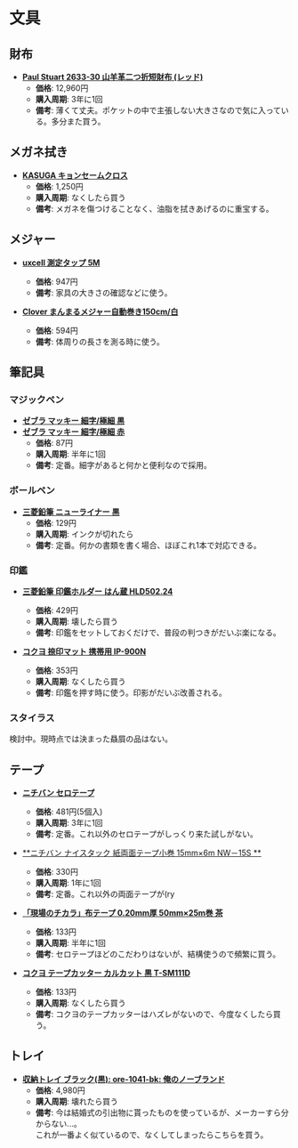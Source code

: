 文具
====

財布
----

- [**Paul Stuart 2633-30 山羊革二つ折短財布 (レッド)**](https://www.amazon.co.jp/dp/B018O3JJYW/)
  - **価格**: 12,960円
  - **購入周期**: 3年に1回
  - **備考**: 薄くて丈夫。ポケットの中で主張しない大きさなので気に入っている。多分また買う。

メガネ拭き
----

- [**KASUGA キョンセームクロス**](https://www.amazon.co.jp/dp/B003CEGISE/)
  - **価格**: 1,250円
  - **購入周期**: なくしたら買う
  - **備考**: メガネを傷つけることなく、油脂を拭きあげるのに重宝する。

メジャー
----

- [**uxcell 測定タップ 5M**](https://www.amazon.co.jp/dp/B01EMSUUGE)
  - **価格**: 947円
  - **備考**: 家具の大きさの確認などに使う。

- [**Clover まんまるメジャー自動巻き150cm/白**](https://www.amazon.co.jp/gp/product/B003D9WCZ6)
  - **価格**: 594円
  - **備考**: 体周りの長さを測る時に使う。


筆記具
----

### マジックペン

- [**ゼブラ マッキー 細字/極細 黒**](https://lohaco.jp/product/177530/)
- [**ゼブラ マッキー 細字/極細 赤**](https://lohaco.jp/product/177549/)
  - **価格**: 87円
  - **購入周期**: 半年に1回
  - **備考**: 定番。細字があると何かと便利なので採用。

### ボールペン

- [**三菱鉛筆 ニューライナー 黒**](https://www.amazon.co.jp/gp/product/B001CR0ULY/)
  - **価格**: 129円
  - **購入周期**: インクが切れたら
  - **備考**: 定番。何かの書類を書く場合、ほぼこれ1本で対応できる。

### 印鑑
- [**三菱鉛筆 印鑑ホルダー はん蔵 HLD502.24**](https://lohaco.jp/product/828865/)
  - **価格**: 429円
  - **購入周期**: 壊したら買う
  - **備考**: 印鑑をセットしておくだけで、普段の判つきがだいぶ楽になる。

- [**コクヨ 捺印マット 携帯用 IP-900N**](https://www.amazon.co.jp/dp/B0012RAGBI/)
  - **価格**: 353円
  - **購入周期**: なくしたら買う
  - **備考**: 印鑑を押す時に使う。印影がだいぶ改善される。

### スタイラス

検討中。現時点では決まった贔屓の品はない。

テープ
----

- [**ニチバン セロテープ**](https://lohaco.jp/product/910516/)
  - **価格**: 481円(5個入)
  - **購入周期**: 3年に1回
  - **備考**: 定番。これ以外のセロテープがしっくり来た試しがない。


- [**ニチバン ナイスタック 紙両面テープ小巻 15mm×6m NW－15S **](https://www.amazon.co.jp/dp/B005J0YE4O/)
  - **価格**: 330円
  - **購入周期**: 1年に1回
  - **備考**: 定番。これ以外の両面テープが(ry


- [**「現場のチカラ」布テープ 0.20mm厚 50mm×25m巻 茶**](https://lohaco.jp/product/9438109/)
  - **価格**: 133円
  - **購入周期**: 半年に1回
  - **備考**: セロテープほどのこだわりはないが、結構使うので頻繁に買う。


- [**コクヨ テープカッター カルカット 黒 T-SM111D**](https://www.amazon.co.jp/dp/B0192M6C62/)
  - **価格**: 133円
  - **購入周期**: なくしたら買う
  - **備考**: コクヨのテープカッターはハズレがないので、今度なくしたら買う。


トレイ
----

- [**収納トレイ ブラック(黒): ore-1041-bk: 俺のノーブランド**](http://store.shopping.yahoo.co.jp/orebra/ore-1041-bk.html)
  - **価格**: 4,980円
  - **購入周期**: 壊れたら買う
  - **備考**: 今は結婚式の引出物に貰ったものを使っているが、メーカーすら分からない...。  
  これが一番よく似ているので、なくしてしまったらこちらを買う。
